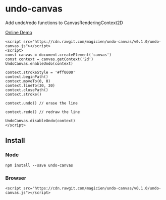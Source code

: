 # undo-canvas
Add undo/redo functions to CanvasRenderingContext2D

[Online Demo](https://magicien.github.io/undo-canvas/demo.html)

```
<script src="https://cdn.rawgit.com/magicien/undo-canvas/v0.1.0/undo-canvas.js"></script>
<script>
const canvas = document.createElement('canvas')
const context = canvas.getContext('2d')
UndoCanvas.enableUndo(context)

context.strokeStyle = '#ff0000'
context.beginPath()
context.moveTo(0, 0)
context.lineTo(30, 30)
context.closePath()
context.stroke()

context.undo() // erase the line

context.redo() // redraw the line

UndoCanvas.disableUndo(context)
</script>
```

## Install

### Node
```
npm install --save undo-canvas
```

### Browser
```
<script src="https://cdn.rawgit.com/magicien/undo-canvas/v0.1.0/undo-canvas.js"></script>
```
